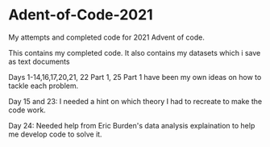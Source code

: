# Adent-of-Code-2021

My attempts and completed code for 2021 Advent of code.

This contains my completed code. It also contains my datasets which i save as text documents

Days 1-14,16,17,20,21, 22 Part 1, 25 Part 1 have been my own ideas on how to tackle each problem.

Day 15 and 23: I needed a hint on which theory I had to recreate to make the code work.

Day 24: Needed help from Eric Burden's data analysis explaination to help me develop code to solve it. 
